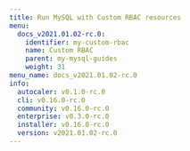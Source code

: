 ```yaml
---
title: Run MySQL with Custom RBAC resources
menu:
  docs_v2021.01.02-rc.0:
    identifier: my-custom-rbac
    name: Custom RBAC
    parent: my-mysql-guides
    weight: 31
menu_name: docs_v2021.01.02-rc.0
info:
  autocaler: v0.1.0-rc.0
  cli: v0.16.0-rc.0
  community: v0.16.0-rc.0
  enterprise: v0.3.0-rc.0
  installer: v0.16.0-rc.0
  version: v2021.01.02-rc.0
---
```


